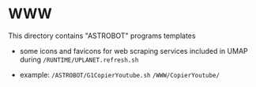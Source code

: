 # WWW


This directory contains "ASTROBOT" programs templates
+ some icons and favicons for web scraping services included in UMAP during ```/RUNTIME/UPLANET.refresh.sh```

* example:
```/ASTROBOT/G1CopierYoutube.sh```
```/WWW/CopierYoutube/```
